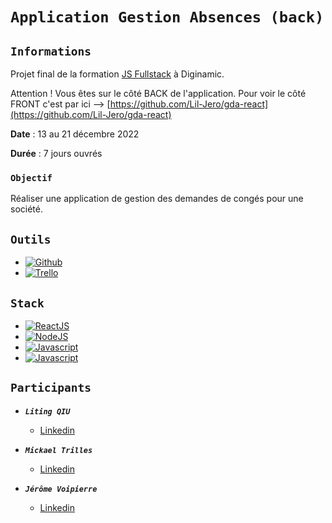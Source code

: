# `Application Gestion Absences (back)`

## `Informations`

Projet final de la formation [JS Fullstack](https://www.diginamic.fr/catalogue/developpement-web-et-mobile/formation-developpeur-fullstack-js/) à Diginamic.

Attention ! Vous êtes sur le côté BACK de l'application. Pour voir le côté FRONT c'est par ici --> [https://github.com/Lil-Jero/gda-react](https://github.com/Lil-Jero/gda-react)

**Date** : 13 au 21 décembre 2022

**Durée** : 7 jours ouvrés

### `Objectif`

Réaliser une application de gestion des demandes de congés pour une société.

## `Outils`

-   [![Github](https://img.shields.io/badge/GitHub-100000?style=for-the-badge&logo=github&logoColor=white)](javascript.com)
-   [![Trello](https://img.shields.io/badge/Trello-0052CC?style=for-the-badge&logo=trello&logoColor=white)](javascript.com)

## `Stack`
-   [![ReactJS](https://img.shields.io/badge/React-20232A?style=for-the-badge&logo=react&logoColor=61DAFB)](javascript.com)
-   [![NodeJS](https://img.shields.io/badge/Node.js-43853D?style=for-the-badge&logo=node.js&logoColor=white)](javascript.com)
-   [![Javascript](https://img.shields.io/badge/JavaScript-F7DF1E?style=for-the-badge&logo=javascript&logoColor=black)](javascript.com)
-   [![Javascript](https://img.shields.io/badge/MongoDB-4EA94B?style=for-the-badge&logo=mongodb&logoColor=white)](javascript.com)

## `Participants`

-   **_`Liting QIU`_**

    -   [Linkedin](https://www.linkedin.com/in/liting-qiu/)

-   **_`Mickael Trilles`_**

    -   [Linkedin](https://www.linkedin.com/in/mikaeltrilles/)

-   **_`Jérôme Voipierre`_**

    -   [Linkedin](https://www.linkedin.com/in/j%C3%A9r%C3%B4me-voipierre/)





